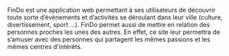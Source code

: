FinDo est une application web permettant à ses utilisateurs de découvrir toute sorte d’évènements et d’activités se déroulant dans leur ville (culture, divertissement, sport …).  FinDo permet aussi de mettre en relation des personnes proches les unes des autres. En effet, ce site leur permettra de s’amuser avec des personnes qui partagent les mêmes passions et les mêmes centres d'intérêts.
